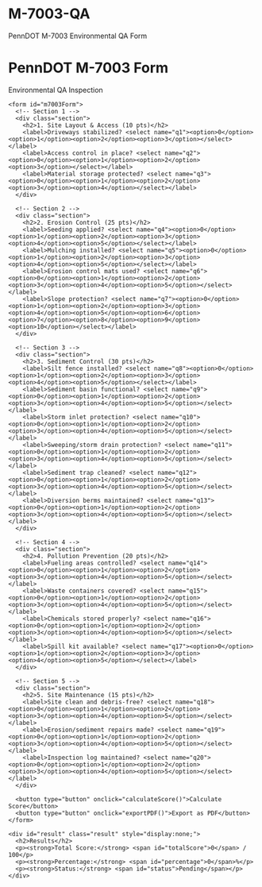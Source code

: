 # M-7003-QA
PennDOT M-7003 Environmental QA Form
<!DOCTYPE html>
<html lang="en">
<head>
  <meta charset="UTF-8" />
  <meta name="viewport" content="width=device-width, initial-scale=1.0" />
  <title>M-7003 Environmental QA Form</title>
  <link rel="stylesheet" href="style.css" />
  <script src="https://cdnjs.cloudflare.com/ajax/libs/jspdf/2.5.1/jspdf.umd.min.js"></script>
</head>
<body>
  <div class="container">
    <h1>PennDOT M-7003 Form</h1>
    <p>Environmental QA Inspection</p>

    <form id="m7003Form">
      <!-- Section 1 -->
      <div class="section">
        <h2>1. Site Layout & Access (10 pts)</h2>
        <label>Driveways stabilized? <select name="q1"><option>0</option><option>1</option><option>2</option><option>3</option></select></label>
        <label>Access control in place? <select name="q2"><option>0</option><option>1</option><option>2</option><option>3</option></select></label>
        <label>Material storage protected? <select name="q3"><option>0</option><option>1</option><option>2</option><option>3</option><option>4</option></select></label>
      </div>

      <!-- Section 2 -->
      <div class="section">
        <h2>2. Erosion Control (25 pts)</h2>
        <label>Seeding applied? <select name="q4"><option>0</option><option>1</option><option>2</option><option>3</option><option>4</option><option>5</option></select></label>
        <label>Mulching installed? <select name="q5"><option>0</option><option>1</option><option>2</option><option>3</option><option>4</option><option>5</option></select></label>
        <label>Erosion control mats used? <select name="q6"><option>0</option><option>1</option><option>2</option><option>3</option><option>4</option><option>5</option></select></label>
        <label>Slope protection? <select name="q7"><option>0</option><option>1</option><option>2</option><option>3</option><option>4</option><option>5</option><option>6</option><option>7</option><option>8</option><option>9</option><option>10</option></select></label>
      </div>

      <!-- Section 3 -->
      <div class="section">
        <h2>3. Sediment Control (30 pts)</h2>
        <label>Silt fence installed? <select name="q8"><option>0</option><option>1</option><option>2</option><option>3</option><option>4</option><option>5</option></select></label>
        <label>Sediment basin functional? <select name="q9"><option>0</option><option>1</option><option>2</option><option>3</option><option>4</option><option>5</option></select></label>
        <label>Storm inlet protection? <select name="q10"><option>0</option><option>1</option><option>2</option><option>3</option><option>4</option><option>5</option></select></label>
        <label>Sweeping/storm drain protection? <select name="q11"><option>0</option><option>1</option><option>2</option><option>3</option><option>4</option><option>5</option></select></label>
        <label>Sediment trap cleaned? <select name="q12"><option>0</option><option>1</option><option>2</option><option>3</option><option>4</option><option>5</option></select></label>
        <label>Diversion berms maintained? <select name="q13"><option>0</option><option>1</option><option>2</option><option>3</option><option>4</option><option>5</option></select></label>
      </div>

      <!-- Section 4 -->
      <div class="section">
        <h2>4. Pollution Prevention (20 pts)</h2>
        <label>Fueling areas controlled? <select name="q14"><option>0</option><option>1</option><option>2</option><option>3</option><option>4</option><option>5</option></select></label>
        <label>Waste containers covered? <select name="q15"><option>0</option><option>1</option><option>2</option><option>3</option><option>4</option><option>5</option></select></label>
        <label>Chemicals stored properly? <select name="q16"><option>0</option><option>1</option><option>2</option><option>3</option><option>4</option><option>5</option></select></label>
        <label>Spill kit available? <select name="q17"><option>0</option><option>1</option><option>2</option><option>3</option><option>4</option><option>5</option></select></label>
      </div>

      <!-- Section 5 -->
      <div class="section">
        <h2>5. Site Maintenance (15 pts)</h2>
        <label>Site clean and debris-free? <select name="q18"><option>0</option><option>1</option><option>2</option><option>3</option><option>4</option><option>5</option></select></label>
        <label>Erosion/sediment repairs made? <select name="q19"><option>0</option><option>1</option><option>2</option><option>3</option><option>4</option><option>5</option></select></label>
        <label>Inspection log maintained? <select name="q20"><option>0</option><option>1</option><option>2</option><option>3</option><option>4</option><option>5</option></select></label>
      </div>

      <button type="button" onclick="calculateScore()">Calculate Score</button>
      <button type="button" onclick="exportPDF()">Export as PDF</button>
    </form>

    <div id="result" class="result" style="display:none;">
      <h2>Results</h2>
      <p><strong>Total Score:</strong> <span id="totalScore">0</span> / 100</p>
      <p><strong>Percentage:</strong> <span id="percentage">0</span>%</p>
      <p><strong>Status:</strong> <span id="status">Pending</span></p>
    </div>
  </div>

  <script src="script.js"></script>
</body>
</html>
